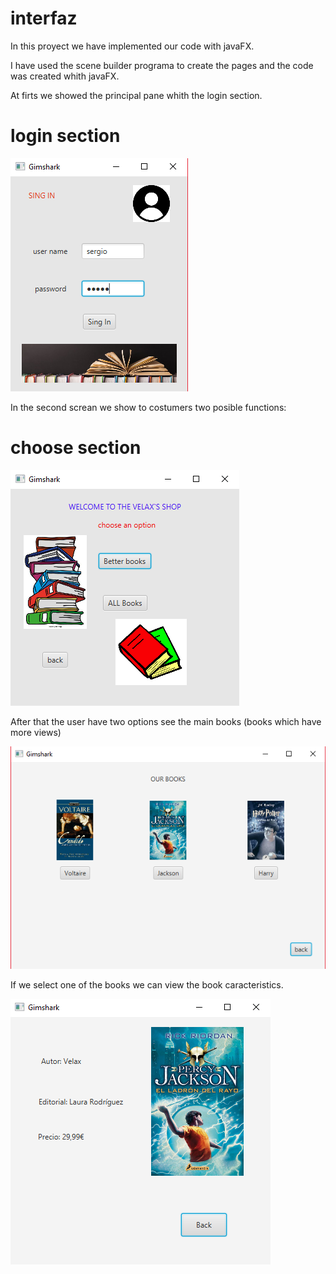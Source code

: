 # interfaz

In this proyect we have implemented our code with javaFX.

I have used the scene builder programa to create the pages and the code was created whith javaFX.

At firts we showed the principal pane whith the login section.

# login section





![](pictures/Captura.PNG)





In the second screan we show to costumers two posible functions:





# choose section


![](pictures/Captura2.PNG)




After that the user have two options see the main books (books which have more views)


![](pictures/Captura3.PNG)







If we select one of the books we can view the book caracteristics.




![](pictures/Captura4.PNG)
